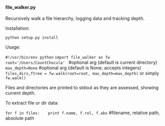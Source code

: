 <h4>file_walker.py</h4>

Recursively walk a file hierarchy, logging data and tracking depth. 

Installation: 

`python setup.py install`


Usage:

`#!/usr/bin/env python`
`import file_walker as fw`
`root='/Users/CountChocula'	`	#optional arg (default is current directory)
`max_depth=None`				#optional arg (default is None; accepts integers)
`files,dirs,ftree = fw.walk(root=root, max_depth=max_depth)`
		or simply
`fw.walk()`

Files and directories are printed to stdout as they are assessed, showing current depth. 

To extract file or dir data:

`for f in files:`
`	print f.name, f.rel, f.abs`		#filename, relative path, absolute path